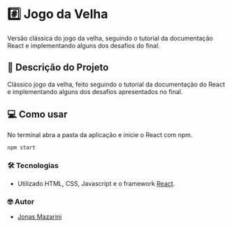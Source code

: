 # #️⃣ Jogo da Velha

Versão clássica do jogo da velha, seguindo o tutorial da documentação React e implementando alguns dos desafios do final.

## 📖 Descrição do Projeto
Clássico jogo da velha, feito seguindo o tutorial da documentação do React e implementando alguns dos desafios apresentados no final.

## 💻 Como usar

No terminal abra a pasta da aplicação e inicie o React com npm.

```bash
npm start
```

### 🛠 Tecnologias

- Utilizado HTML, CSS, Javascript e o framework [React](https://pt-br.reactjs.org/).

### 🤓 Autor
- [Jonas Mazarini](https://www.linkedin.com/in/jonasmazarini/)